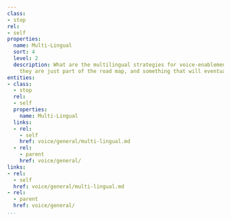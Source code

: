 ```yaml
---
class:
- stop
rel:
- self
properties:
  name: Multi-Lingual
  sort: 4
  level: 2
  description: What are the multilingual strategies for voice-enablement, even if
    they are just part of the road map, and something that will eventually happen.
entities:
- class:
  - stop
  rel:
  - self
  properties:
    name: Multi-Lingual
  links:
  - rel:
    - self
    href: voice/general/multi-lingual.md
  - rel:
    - parent
    href: voice/general/
links:
- rel:
  - self
  href: voice/general/multi-lingual.md
- rel:
  - parent
  href: voice/general/
...
```

